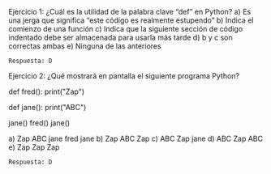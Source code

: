 Ejercicio 1: ¿Cuál es la utilidad de la palabra clave “def” en Python?
a) Es una jerga que significa “este código es realmente estupendo”
b) Indica el comienzo de una función
c) Indica que la siguiente sección de código indentado debe ser almacenada para usarla más tarde
d) b y c son correctas ambas
e) Ninguna de las anteriores

    Respuesta: D


Ejercicio 2: ¿Qué mostrará en pantalla el siguiente programa Python?

def fred():
    print("Zap")

def jane():
    print("ABC")

jane()
fred()
jane()

a) Zap ABC jane fred jane
b) Zap ABC Zap
c) ABC Zap jane
d) ABC Zap ABC
e) Zap Zap Zap

    Respuesta: D




